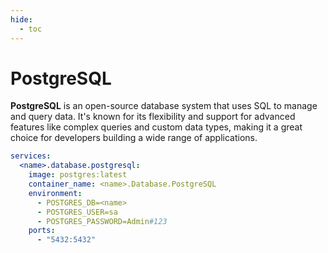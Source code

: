 ```yaml
---
hide:
  - toc
---
```


# PostgreSQL

**PostgreSQL** is an open-source database system that uses SQL to manage and query data. It's known for its flexibility and support for advanced features like complex queries and custom data types, making it a great choice for developers building a wide range of applications.

```yaml
services:
  <name>.database.postgresql:
    image: postgres:latest
    container_name: <name>.Database.PostgreSQL
    environment:
      - POSTGRES_DB=<name>
      - POSTGRES_USER=sa
      - POSTGRES_PASSWORD=Admin#123
    ports:
      - "5432:5432"
```
